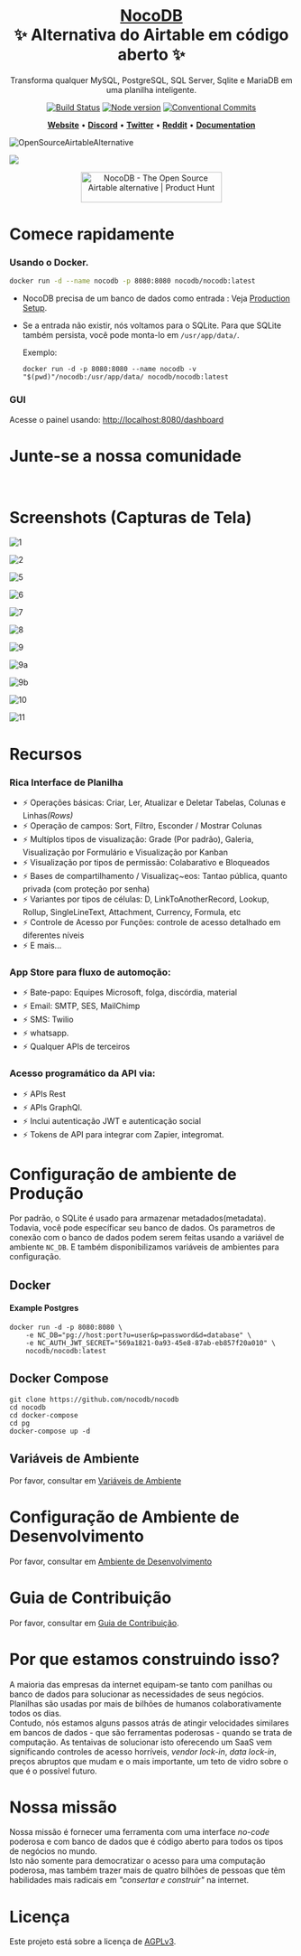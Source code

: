 <h1 align="center" style="border-bottom: none">
    <b>
        <a href="https://www.nocodb.com">NocoDB </a><br>
    </b>
      ✨ Alternativa do Airtable em código aberto ✨ 
    <br>
</h1>
<p align="center">
Transforma qualquer MySQL, PostgreSQL, SQL Server, Sqlite e MariaDB em uma planilha inteligente. 
</p>
<div align="center">
 
[![Build Status](https://travis-ci.org/dwyl/esta.svg?branch=master)](https://travis-ci.com/github/NocoDB/NocoDB) 
[![Node version](https://img.shields.io/badge/node-%3E%3D%2014.18.0-brightgreen)](http://nodejs.org/download/)
[![Conventional Commits](https://img.shields.io/badge/Conventional%20Commits-1.0.0-green.svg)](https://conventionalcommits.org)

</div>

<p align="center">
    <a href="http://www.nocodb.com"><b>Website</b></a> •
    <a href="https://discord.gg/5RgZmkW"><b>Discord</b></a> •
    <a href="https://twitter.com/nocodb"><b>Twitter</b></a> •
    <a href="https://www.reddit.com/r/NocoDB/"><b>Reddit</b></a> •
    <a href="https://docs.nocodb.com/"><b>Documentation</b></a>
</p>

![OpenSourceAirtableAlternative](https://user-images.githubusercontent.com/5435402/133762127-e94da292-a1c3-4458-b09a-02cd5b57be53.png)

<img src="https://static.scarf.sh/a.png?x-pxid=c12a77cc-855e-4602-8a0f-614b2d0da56a" />

<p align="center">
  <a href="https://www.producthunt.com/posts/nocodb?utm_source=badge-featured&utm_medium=badge&utm_souce=badge-nocodb" target="_blank"><img src="https://api.producthunt.com/widgets/embed-image/v1/featured.svg?post_id=297536&theme=dark" alt="NocoDB - The Open Source Airtable alternative | Product Hunt" style="width: 250px; height: 54px;" width="250" height="54" /></a>
</p>

# Comece rapidamente

### Usando o Docker.

```bash
docker run -d --name nocodb -p 8080:8080 nocodb/nocodb:latest
```
- NocoDB precisa de um banco de dados como entrada : Veja [Production Setup](https://github.com/nocodb/nocodb/blob/master/README.md#production-setup).
- Se a entrada não existir, nós voltamos para o SQLite. Para que SQLite também persista, você pode monta-lo em `/usr/app/data/`. 

  Exemplo:

  ```
  docker run -d -p 8080:8080 --name nocodb -v "$(pwd)"/nocodb:/usr/app/data/ nocodb/nocodb:latest
  ```


### GUI

Acesse o painel usando: [http://localhost:8080/dashboard](http://localhost:8080/dashboard)

# Junte-se a nossa comunidade

<a href="https://discord.gg/5RgZmkW">
<img src="https://discordapp.com/api/guilds/661905455894888490/widget.png?style=banner3" alt="">
</a>
<br>
<br>

# Screenshots (Capturas de Tela)

![1](https://user-images.githubusercontent.com/86527202/136070349-cacc406d-9efe-406f-9aa2-1b81564332a7.png)
<br>

![2](https://user-images.githubusercontent.com/86527202/136070360-706a4976-c4c9-4fde-b66c-73b54199799a.png)
<br>

![5](https://user-images.githubusercontent.com/86527202/136070372-08c34b1a-9ecf-4486-b6db-23b2dc135afa.png)
<br>

![6](https://user-images.githubusercontent.com/86527202/136070375-337a5d77-7b97-496d-9634-e8d86014b357.png)
<br>

![7](https://user-images.githubusercontent.com/86527202/136070379-159bb1b7-0f36-46c6-a6ea-b1f8a3cb0568.png)
<br>

![8](https://user-images.githubusercontent.com/86527202/136070385-de1c34b3-0ecd-4127-8706-32fbd8675cb2.png)
<br>

![9](https://user-images.githubusercontent.com/86527202/136070398-24abb3d4-a76f-4c45-979e-9ef93691bc7f.png)
<br>

![9a](https://user-images.githubusercontent.com/86527202/136070405-5809d0c9-9280-4935-8d98-105f37f898a7.png)
<br>

![9b](https://user-images.githubusercontent.com/86527202/136070410-09ae3f18-95d0-40f1-b525-b05f888573ff.png)
<br>

![10](https://user-images.githubusercontent.com/86527202/136070414-0ea0890f-734c-473c-977b-bbf46a812557.png)
<br>

![11](https://user-images.githubusercontent.com/86527202/136070417-7fd60c3b-8dd2-4cdb-a6dd-1eec80e636ac.png)
<br>

# Recursos

### Rica Interface de Planilha

- ⚡ Operações básicas: Criar, Ler, Atualizar e Deletar Tabelas, Colunas e Linhas<i>(Rows)</i>
- ⚡ Operação de campos: Sort, Filtro, Esconder / Mostrar Colunas
- ⚡ Multíplos tipos de visualização: Grade (Por padrão), Galeria, Visualização por Formulário e Visualização por Kanban
- ⚡ Visualização por tipos de permissão: Colabarativo e Bloqueados
- ⚡ Bases de compartilhamento / Visualizaç~eos: Tantao pública, quanto privada (com proteção por senha)
- ⚡ Variantes por tipos de células: D, LinkToAnotherRecord, Lookup, Rollup, SingleLineText, Attachment, Currency, Formula, etc
- ⚡ Controle de Acesso por Funções: controle de acesso detalhado em diferentes níveis
- ⚡ E mais...

### App Store para fluxo de automoção:

- ⚡ Bate-papo: Equipes Microsoft, folga, discórdia, material
- ⚡ Email: SMTP, SES, MailChimp
- ⚡ SMS: Twilio
- ⚡ whatsapp.
- ⚡ Qualquer APIs de terceiros

### Acesso programático da API via:

- ⚡ APIs Rest
- ⚡ APIs GraphQl.
- ⚡ Inclui autenticação JWT e autenticação social
- ⚡ Tokens de API para integrar com Zapier, integromat.

# Configuração de ambiente de Produção

Por padrão, o SQLite é usado para armazenar metadados(metadata). Todavia, você pode específicar seu banco de dados. Os parametros de conexão com o banco de dados podem serem feitas usando a variável de ambiente `NC_DB`. E também disponibilizamos variáveis de ambientes para configuração.

## Docker

#### Example Postgres

```
docker run -d -p 8080:8080 \
    -e NC_DB="pg://host:port?u=user&p=password&d=database" \
    -e NC_AUTH_JWT_SECRET="569a1821-0a93-45e8-87ab-eb857f20a010" \
    nocodb/nocodb:latest
```


## Docker Compose

```
git clone https://github.com/nocodb/nocodb
cd nocodb
cd docker-compose
cd pg 
docker-compose up -d
```

## Variáveis de Ambiente

Por favor, consultar em [Variáveis de Ambiente](https://docs.nocodb.com/getting-started/self-hosted/environment-variables)

# Configuração de Ambiente de Desenvolvimento

Por favor, consultar em [Ambiente de Desenvolvimento](https://docs.nocodb.com/engineering/development-setup)

# Guia de Contribuição

Por favor, consultar em [Guia de Contribuição](https://github.com/nocodb/nocodb/blob/master/.github/CONTRIBUTING.md).

# Por que estamos construindo isso?

A maioria das empresas da internet equipam-se tanto com panilhas ou banco de dados para solucionar as necessidades de seus negócios.
Planilhas são usadas por mais de bilhões de humanos colaborativamente todos os dias.<br/> Contudo, nós estamos alguns passos atrás de atingir velocidades similares em bancos de dados - que são ferramentas poderosas - quando se trata de computação.
As tentaivas de solucionar isto oferecendo um SaaS vem significando controles de acesso horríveis, <i>vendor lock-in</i>, <i>data lock-in</i>, preços abruptos que mudam e o mais importante, um teto de vidro sobre o que é o possível futuro.

# Nossa missão

Nossa missão é fornecer uma ferramenta com uma interface <i>no-code</i> poderosa e com banco de dados que é código aberto para todos os tipos de negócios no mundo.<br/>
Isto não somente para democratizar o acesso para uma computação poderosa, mas também trazer mais de quatro bilhões de pessoas que têm habilidades mais radicais em <i>"consertar e construir"</i> na internet.

# Licença

Este projeto está sobre a licença de [AGPLv3](https://github.com/nocodb/nocodb/blob/develop/LICENSE).